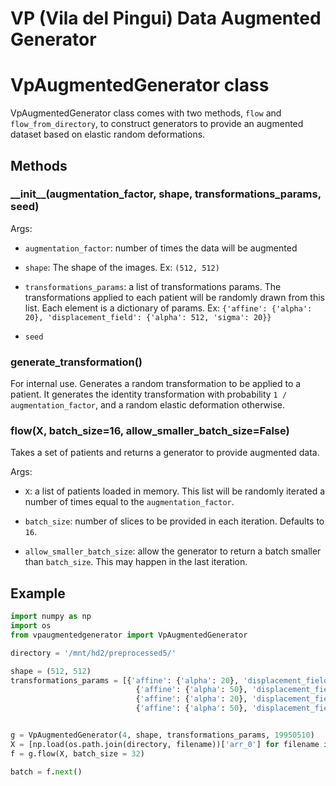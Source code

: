 # VP (Vila del Pingui) Data Augmented Generator

# VpAugmentedGenerator class
VpAugmentedGenerator class comes with two methods, `flow` and `flow_from_directory`, to construct generators to provide an augmented dataset based on elastic random deformations.

## Methods
### \_\_init\_\_(augmentation\_factor, shape, transformations\_params, seed)
Args:

- `augmentation_factor`: number of times the data will be augmented

- `shape`: The shape of the images. Ex: `(512, 512)`

- `transformations_params`: a list of transformations params. The transformations applied to each patient will be randomly drawn from this list. Each element is a dictionary of params. Ex: `{'affine': {'alpha': 20}, 'displacement_field': {'alpha': 512, 'sigma': 20}}`

- `seed`

### generate\_transformation()
For internal use. Generates a random transformation to be applied to a patient. It generates the identity transformation with probability `1 / augmentation_factor`, and a random elastic deformation otherwise.

### flow(X, batch\_size=16, allow\_smaller\_batch\_size=False)
Takes a set of patients and returns a generator to provide augmented data.

Args:

- `X`: a list of patients loaded in memory. This list will be randomly iterated a number of times equal to the `augmentation_factor`.

- `batch_size`: number of slices to be provided in each iteration. Defaults to `16`.

- `allow_smaller_batch_size`: allow the generator to return a batch smaller than `batch_size`. This may happen in the last iteration.

## Example
```python
import numpy as np
import os
from vpaugmentedgenerator import VpAugmentedGenerator

directory = '/mnt/hd2/preprocessed5/'

shape = (512, 512)
transformations_params = [{'affine': {'alpha': 20}, 'displacement_field': {'alpha': 512, 'sigma': 20}},
                            {'affine': {'alpha': 50}, 'displacement_field': {'alpha': 512, 'sigma': 50}},
                            {'affine': {'alpha': 20}, 'displacement_field': {'alpha': 0, 'sigma': 20}},
                            {'affine': {'alpha': 50}, 'displacement_field': {'alpha': 0, 'sigma': 50}}]


g = VpAugmentedGenerator(4, shape, transformations_params, 19950510)
X = [np.load(os.path.join(directory, filename))['arr_0'] for filename in os.listdir(directory)[:3]]
f = g.flow(X, batch_size = 32)

batch = f.next()
```
